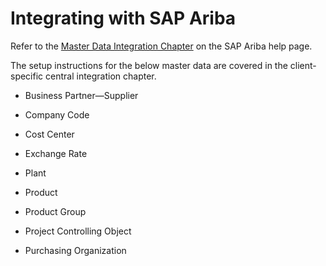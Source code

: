 <!-- loioc7062ee13aac44d18e701d418cb2bf79 -->

# Integrating with SAP Ariba

Refer to the [Master Data Integration Chapter](https://help.sap.com/docs/ARIBA_PROCUREMENT/9bb842e640154cdeb584e51430986250/1c692070319e42019cad227656f3aa3d.html) on the SAP Ariba help page.

The setup instructions for the below master data are covered in the client-specific central integration chapter.

-   Business Partner—Supplier

-   Company Code

-   Cost Center

-   Exchange Rate

-   Plant

-   Product

-   Product Group

-   Project Controlling Object

-   Purchasing Organization


